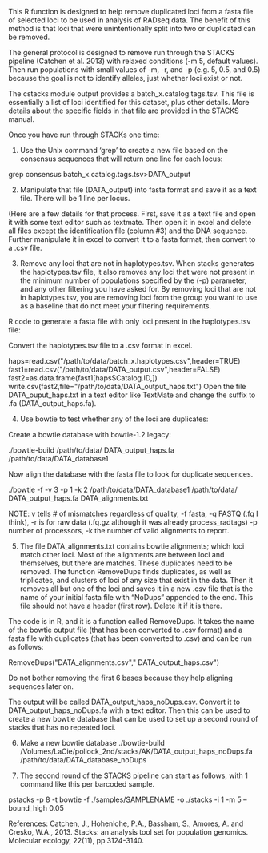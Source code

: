 This R function is designed to help remove duplicated loci from a fasta file of selected loci to be used in analysis of RADseq data. The benefit of this method is that loci that were unintentionally split into two or duplicated can be removed.

The general protocol is designed to remove run through the STACKS pipeline (Catchen et al. 2013) with relaxed conditions (-m 5, default values). Then run populations with small values of -m, -r, and -p (e.g. 5, 0.5, and 0.5) because the goal is not to identify alleles, just whether loci exist or not. 

The cstacks module output provides a batch_x.catalog.tags.tsv. This file is essentially a list of loci identified for this dataset, plus other details. More details about the specific fields in that file are provided in the STACKS manual.

Once you have run through STACKs one time:

1. Use the Unix command ‘grep’ to create a new file based on the consensus sequences that will return one line for each locus:

grep consensus batch_x.catalog.tags.tsv>DATA_output

2. Manipulate that file (DATA_output) into fasta format and save it as a text file. There will be 1 line per locus.

(Here are a few details for that process. First, save it as a text file and open it with some text editor such as textmate. Then open it in excel and delete all files except the identification file (column #3) and the DNA sequence. Further manipulate it in excel to convert it to a fasta format, then convert to a .csv file.

3. Remove any loci that are not in haplotypes.tsv. 
When stacks generates the haplotypes.tsv file, it also removes any loci that were not present in the minimum number of populations specified by the (-p) parameter, and any other filtering you have asked for. By removing loci that are not in haplotypes.tsv, you are removing loci from the group you want to use as a baseline that do not meet your filtering requirements.

R code to generate a fasta file with only loci present in the haplotypes.tsv file:

Convert the haplotypes.tsv file to a .csv format in excel.

haps=read.csv("/path/to/data/batch_x.haplotypes.csv",header=TRUE)
fast1=read.csv("/path/to/data/DATA_output.csv",header=FALSE)
fast2=as.data.frame(fast1[haps$Catalog.ID,])
write.csv(fast2,file="/path/to/data/DATA_output_haps.txt")
Open the file DATA_ouput_haps.txt in a text editor like TextMate and change the suffix to .fa (DATA_output_haps.fa).

4. Use bowtie to test whether any of the loci are duplicates:

Create a bowtie database with bowtie-1.2 legacy:

./bowtie-build /path/to/data/ DATA_output_haps.fa /path/to/data/DATA_database1

Now align the database with the fasta file to look for duplicate sequences.

./bowtie -f -v 3 -p 1 -k 2 /path/to/data/DATA_database1 /path/to/data/ DATA_output_haps.fa DATA_alignments.txt

NOTE: v tells # of mismatches regardless of quality, -f fasta, -q FASTQ (.fq I think), -r is for raw data (.fq.gz although it was already process_radtags) -p number of processors, -k the number of valid alignments to report.

5. The file DATA_alignments.txt contains bowtie alignments; which loci match other loci. Most of the alignments are between loci and themselves, but there are matches. These duplicates need to be removed.  The function RemoveDups finds duplicates, as well as triplicates, and clusters of loci of any size that exist in the data. Then it removes all but one of the loci and saves it in a new .csv file that is the name of your initial fasta file with “NoDups” appended to the end. This file should not have a header (first row). Delete it if it is there.

The code is in R, and it is a function called RemoveDups. It takes the name of the bowtie output file (that has been converted to .csv format) and a fasta file with duplicates (that has been converted to .csv) and can be run as follows:

RemoveDups("DATA_alignments.csv"," DATA_output_haps.csv")

Do not bother removing the first 6 bases because they help aligning sequences later on.

The output will be called DATA_output_haps_noDups.csv. Convert it to DATA_output_haps_noDups.fa with a text editor.  Then this can be used to create a new bowtie database that can be used to set up a second round of stacks that has no repeated loci.

6. Make a new bowtie database
./bowtie-build /Volumes/LaCie/pollock_2nd/stacks/AK/DATA_output_haps_noDups.fa /path/to/data/DATA_database_noDups

7. The second round of the STACKS pipeline can start as follows, with 1 command like this per barcoded sample.

pstacks -p 8 -t bowtie -f ./samples/SAMPLENAME -o ./stacks -i 1 -m 5 –bound_high 0.05

References:
Catchen, J., Hohenlohe, P.A., Bassham, S., Amores, A. and Cresko, W.A., 2013. Stacks: an analysis tool set for population genomics. Molecular ecology, 22(11), pp.3124-3140.
